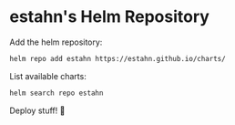 # estahn's Helm Repository

Add the helm repository:

```bash
helm repo add estahn https://estahn.github.io/charts/
```

List available charts:

```bash
helm search repo estahn
```

Deploy stuff! :rocket:
